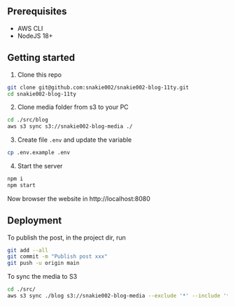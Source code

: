 ## Prerequisites

- AWS CLI
- NodeJS 18+

## Getting started

1. Clone this repo

```sh
git clone git@github.com:snakie002/snakie002-blog-11ty.git
cd snakie002-blog-11ty
```

2. Clone media folder from s3 to your PC

```sh
cd ./src/blog
aws s3 sync s3://snakie002-blog-media ./
```

3. Create file `.env` and update the variable

```sh
cp .env.example .env
```

4. Start the server

```bash
npm i
npm start
```

Now browser the website in http://localhost:8080

## Deployment

To publish the post, in the project dir, run

```sh
git add --all
git commit -m "Publish post xxx"
git push -u origin main
```

To sync the media to S3

```sh
cd ./src/
aws s3 sync ./blog s3://snakie002-blog-media --exclude '*' --include '**/post_assets/*'
```
